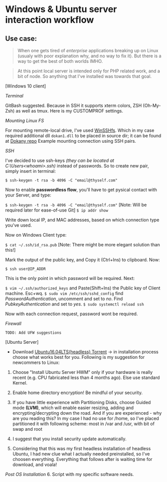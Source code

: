 # Windows & Ubuntu server interaction workflow

## Use case:
> When one gets tired of _enterprise_ applications breaking up on Linux (usualy with poor explanation why, and no way to fix it). But there is a way to get the best of both worlds IMHO.

> At this point local server is intended only for PHP related work, and a bit of node. So anything that I've installed was towards that goal.

[Windows 10 client]


*Terminal* 

GitBash suggested. Because in SSH it supports xterm colors, ZSH (Oh-My-Zsh) as well as tmux. Here is my CUSTOMPROF settings.


*Mounting Linux FS*


For mounting remote-local drive, I've used [WinSSHfs](https://github.com/Foreveryone-cz/win-sshfs/releases). Which in my case required additional dll `dokan1.dll` to be placed in source dir; it can be found at [Dokany repo](https://github.com/dokan-dev/dokany/releases)
Example mounting connection using SSH pairs.


*SSH*


I've decided to use ssh-keys _(they can be located at C:\Users\<whoami>\.ssh)_ instead of passwords. So to create new pair, simply insert in terminal:


`$ ssh-keygen -t rsa -b 4096 -C "email@thyself.com"`


Now to enable **passwordless flow**, you'll have to get pysical contact with your Server, and type:


`$ ssh-keygen -t rsa -b 4096 -C "email@thyself.com"`    [Note: Will be required later for ease-of-use Git]
`$ ip addr show`


Write down local IP, and MAC addresses, based on which connection type you've used.

Now on Windows Client type:


`$ cat ~/.ssh/id_rsa.pub`    [Note: There might be more elegant solution than this!]


Mark the output of the public key, and Copy it (Ctrl+Ins) to clipboard. Now:


`$ ssh user@IP_ADDR`


This is the only point in which password will be required. Next:


`$ vim ~/.ssh/authorized_keys` and Paste(Shift+Ins) the Public key of Client machine. Esc+wq.
`$ sudo vim /etc/ssh/sshd_config` find _PasswordAuthentication_, uncomment and set to _no_. Find _PubkeyAuthentication_ and set to _yes_.
`$ sudo systemctl reload ssh`


Now with each connection request, password wont be required.


*Firewall*


    TODO: Add UFW suggestions

[Ubuntu Server]


* Download [Ubuntu16.04LTS(headless) Torrent](http://releases.ubuntu.com/16.04/ubuntu-16.04.3-server-amd64.iso.torrent?_ga=2.93931348.89627716.1518119172-582049912.1518119172) -> in installation process choose what works best for you. Following is my suggestion for newcommers to Linux:

1. Choose "Install Ubuntu Server HWM" only if your hardware is really recent (e.g. CPU fabricated less than 4 months ago). Else use standard Kernel.
2. Enable home directory encryption! Be mindful of your security.
3. If you have little experience with Partitioning Disks, choose Guided mode **(LVM)**, which will enable easier resizing, adding and encrypting/decrypting down the road. And if you are experienced - why are you reading this? In my case I had no use for /home, so I've placed partitioned it with following scheme:
most in /var and /usr, with bit of swap and root

4. I suggest that you install security update automatically.
5. Considering that this was my first headless installation of headless Ubuntu, I had new clue what I actually needed preinstalled, so I've choosen everything. Everything that follows after is waiting time for download, and voala!

_Post OS Installation_
6. Script with my specific software needs.



